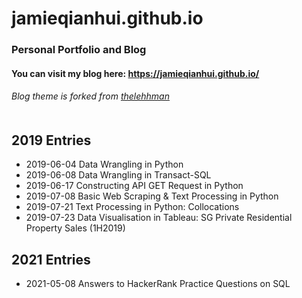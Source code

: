 # jamieqianhui.github.io
### Personal Portfolio and Blog


#### You can visit my blog here: https://jamieqianhui.github.io/
###### Blog theme is forked from [thelehhman][thelehhman]<br><br>


## 2019 Entries
+ 2019-06-04 Data Wrangling in Python
+ 2019-06-08 Data Wrangling in Transact-SQL
+ 2019-06-17 Constructing API GET Request in Python
+ 2019-07-08 Basic Web Scraping & Text Processing in Python
+ 2019-07-21 Text Processing in Python: Collocations
+ 2019-07-23 Data Visualisation in Tableau: SG Private Residential Property Sales (1H2019)

## 2021 Entries
+ 2021-05-08 Answers to HackerRank Practice Questions on SQL

[thelehhman]: https://github.com/thelehhman/plainwhite-jekyll 
